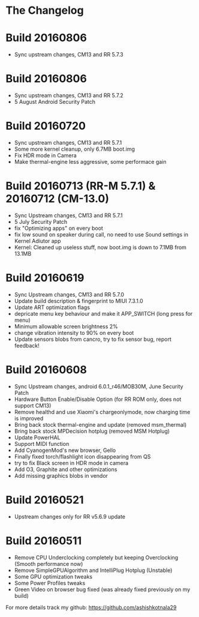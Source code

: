 # The Changelog

# Build 20160806

- Sync upstream changes, CM13 and RR 5.7.3

# Build 20160806

- Sync upstream changes, CM13 and RR 5.7.2
- 5 August Android Security Patch

# Build 20160720

- Sync upstream changes, CM13 and RR 5.7.1
- Some more kernel cleanup, only 6.7MB boot.img
- Fix HDR mode in Camera
- Make thermal-engine less aggressive, some performace gain

# Build 20160713 (RR-M 5.7.1) & 20160712 (CM-13.0)

- Sync Upstream changes, CM13 and RR 5.7.1
- 5 July Security Patch
- fix "Optimizing apps" on every boot
- fix low sound on speaker during call, no need to use Sound settings in Kernel Adiutor app
- Kernel: Cleaned up useless stuff, now boot.img is down to 7.1MB from 13.1MB

# Build 20160619

- Sync Upstream changes, CM13 and RR 5.7.0
- Update build description & fingerprint to MIUI 7.3.1.0
- Update ART optimization flags
- depricate menu key behaviour and make it APP_SWITCH (long press for menu)
- Minimum allowable screen brightness 2%
- change vibration intensity to 90% on every boot
- Update sensors blobs from cancro, try to fix sensor bug, report feedback!

# Build 20160608

- Sync Upstream changes, android 6.0.1_r46/MOB30M, June Security Patch
- Hardware Button Enable/Disable Option (for RR ROM only, does not support CM13)
- Remove healthd and use Xiaomi's chargeonlymode, now charging time is improved
- Bring back stock thermal-engine and update (removed msm_thermal)
- Bring back stock MPDecision hotplug (removed MSM Hotplug)
- Update PowerHAL
- Support MIDI function
- Add CyanogenMod's new browser, Gello
- Finally fixed torch/flashlight icon disappearing from QS
- try to fix Black screen in HDR mode in camera
- Add O3, Graphite and other optimizations
- Add missing graphics blobs in vendor

# Build 20160521

- Upstream changes only for RR v5.6.9 update

# Build 20160511

- Remove CPU Underclocking completely but keeping Overclocking (Smooth performance now)
- Remove SimpleGPUAlgorithm and IntelliPlug Hotplug (Unstable)
- Some GPU optimization tweaks
- Some Power Profiles tweaks
- Green Video on browser bug fixed (was already fixed previously on my build)

For more details track my github: https://github.com/ashishkotnala29
